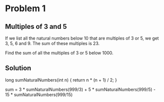 # Problem 1

## Multiples of 3 and 5

If we list all the natural numbers below 10 that are multiples of 3 or 5, we get 3, 5, 6 and 9. The sum of these multiples is 23.

Find the sum of all the multiples of 3 or 5 below 1000.

## Solution

long sumNaturalNumbers(int n) {
    return n * (n + 1) / 2;
}

sum = 3 * sumNaturalNumbers(999/3) + 5 * sumNaturalNumbers(999/5) - 15 * sumNaturalNumbers(999/15)



